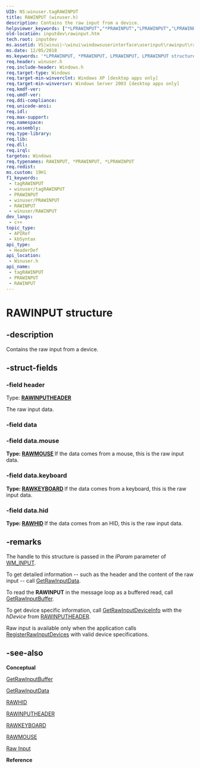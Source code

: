 ```yaml
---
UID: NS:winuser.tagRAWINPUT
title: RAWINPUT (winuser.h)
description: Contains the raw input from a device.
helpviewer_keywords: ["*LPRAWINPUT","*PRAWINPUT","LPRAWINPUT","LPRAWINPUT structure pointer [Keyboard and Mouse Input]","PRAWINPUT","PRAWINPUT structure pointer [Keyboard and Mouse Input]","RAWINPUT","RAWINPUT structure [Keyboard and Mouse Input]","_win32_RAWINPUT_str","_win32_rawinput_str_cpp","inputdev.rawinput","winui._win32_rawinput_str","winuser/LPRAWINPUT","winuser/PRAWINPUT","winuser/RAWINPUT"]
old-location: inputdev\rawinput.htm
tech.root: inputdev
ms.assetid: VS|winui|~\winui\windowsuserinterface\userinput\rawinput\rawinputreference\rawinputstructures\rawinput.htm
ms.date: 12/05/2018
ms.keywords: '*LPRAWINPUT, *PRAWINPUT, LPRAWINPUT, LPRAWINPUT structure pointer [Keyboard and Mouse Input], PRAWINPUT, PRAWINPUT structure pointer [Keyboard and Mouse Input], RAWINPUT, RAWINPUT structure [Keyboard and Mouse Input], _win32_RAWINPUT_str, _win32_rawinput_str_cpp, inputdev.rawinput, winui._win32_rawinput_str, winuser/LPRAWINPUT, winuser/PRAWINPUT, winuser/RAWINPUT'
req.header: winuser.h
req.include-header: Windows.h
req.target-type: Windows
req.target-min-winverclnt: Windows XP [desktop apps only]
req.target-min-winversvr: Windows Server 2003 [desktop apps only]
req.kmdf-ver: 
req.umdf-ver: 
req.ddi-compliance: 
req.unicode-ansi: 
req.idl: 
req.max-support: 
req.namespace: 
req.assembly: 
req.type-library: 
req.lib: 
req.dll: 
req.irql: 
targetos: Windows
req.typenames: RAWINPUT, *PRAWINPUT, *LPRAWINPUT
req.redist: 
ms.custom: 19H1
f1_keywords:
 - tagRAWINPUT
 - winuser/tagRAWINPUT
 - PRAWINPUT
 - winuser/PRAWINPUT
 - RAWINPUT
 - winuser/RAWINPUT
dev_langs:
 - c++
topic_type:
 - APIRef
 - kbSyntax
api_type:
 - HeaderDef
api_location:
 - Winuser.h
api_name:
 - tagRAWINPUT
 - PRAWINPUT
 - RAWINPUT
---
```


# RAWINPUT structure


## -description

Contains the raw input from a device.

## -struct-fields

### -field header

Type: <b><a href="/windows/desktop/api/winuser/ns-winuser-rawinputheader">RAWINPUTHEADER</a></b>

The raw input data.

### -field data

### -field data.mouse

<b>Type: <b><a href="/windows/desktop/api/winuser/ns-winuser-rawmouse">RAWMOUSE</a></b>
</b>
If the data comes from a mouse, this is the raw input data.

### -field data.keyboard

<b>Type: <b><a href="/windows/desktop/api/winuser/ns-winuser-rawkeyboard">RAWKEYBOARD</a></b>
</b>
If the data comes from a keyboard, this is the raw input data.

### -field data.hid

<b>Type: <b><a href="/windows/desktop/api/winuser/ns-winuser-rawhid">RAWHID</a></b>
</b>
If the data comes from an HID, this is the raw input data.

## -remarks

The handle to this structure is passed in the <i>lParam</i> parameter of <a href="/windows/desktop/inputdev/wm-input">WM_INPUT</a>.

To get detailed information -- such as the header and the content of the raw input -- call <a href="/windows/desktop/api/winuser/nf-winuser-getrawinputdata">GetRawInputData</a>.

To read the <b>RAWINPUT</b> in the message loop as a buffered read, call <a href="/windows/desktop/api/winuser/nf-winuser-getrawinputbuffer">GetRawInputBuffer</a>. 

To get device specific information, call <a href="/windows/desktop/api/winuser/nf-winuser-getrawinputdeviceinfoa">GetRawInputDeviceInfo</a> with the <i>hDevice</i> from <a href="/windows/desktop/api/winuser/ns-winuser-rawinputheader">RAWINPUTHEADER</a>.

Raw input is available only when the application calls <a href="/windows/desktop/api/winuser/nf-winuser-registerrawinputdevices">RegisterRawInputDevices</a> with valid device specifications.

## -see-also

<b>Conceptual</b>



<a href="/windows/desktop/api/winuser/nf-winuser-getrawinputbuffer">GetRawInputBuffer</a>



<a href="/windows/desktop/api/winuser/nf-winuser-getrawinputdata">GetRawInputData</a>



<a href="/windows/desktop/api/winuser/ns-winuser-rawhid">RAWHID</a>



<a href="/windows/desktop/api/winuser/ns-winuser-rawinputheader">RAWINPUTHEADER</a>



<a href="/windows/desktop/api/winuser/ns-winuser-rawkeyboard">RAWKEYBOARD</a>



<a href="/windows/desktop/api/winuser/ns-winuser-rawmouse">RAWMOUSE</a>



<a href="/windows/desktop/inputdev/raw-input">Raw Input</a>



<b>Reference</b>

